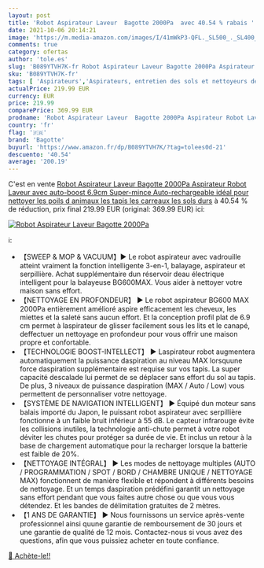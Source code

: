 ```yaml
---
layout: post
title: 'Robot Aspirateur Laveur  Bagotte 2000Pa  avec 40.54 % rabais '
date: 2021-10-06 20:14:21
image: 'https://m.media-amazon.com/images/I/41mWkP3-QFL._SL500_._SL400_.jpg'
comments: true
category: ofertas
author: 'tole.es'
slug: 'B089YTVH7K-fr Robot Aspirateur Laveur Bagotte 2000Pa Aspirateur Robot...'
sku: 'B089YTVH7K-fr'
tags: [ 'Aspirateurs','Aspirateurs, entretien des sols et nettoyeurs de vitres','Cuisine et Maison','Robots aspirateurs','bagotte', ]
actualPrice: 219.99 EUR
currency: EUR
price: 219.99
comparePrice: 369.99 EUR
prodname: 'Robot Aspirateur Laveur  Bagotte 2000Pa Aspirateur Robot Laveur avec auto-boost  6.9cm Super-mince  Auto-rechargeable  idéal pour nettoyer les poils d animaux  les tapis  les carreaux  les sols durs'
country: 'fr'
flag: '🇫🇷'
brand: 'Bagotte'
buyurl: 'https://www.amazon.fr/dp/B089YTVH7K/?tag=tolees0d-21'
descuento: '40.54'
average: '200.19'
---
```


C'est en vente [Robot Aspirateur Laveur  Bagotte 2000Pa Aspirateur Robot Laveur avec auto-boost  6.9cm Super-mince  Auto-rechargeable  idéal pour nettoyer les poils d animaux  les tapis  les carreaux  les sols durs](https://www.amazon.fr/dp/B089YTVH7K/?tag=tolees0d-21)  à  40.54 % de réduction, prix final  219.99 EUR (original: 369.99 EUR) ici:

[![Robot Aspirateur Laveur  Bagotte 2000Pa ](https://m.media-amazon.com/images/I/41mWkP3-QFL._SL500_._SL400_.jpg)](https://www.amazon.fr/dp/B089YTVH7K/?tag=tolees0d-21)

ℹ️:

- 【SWEEP & MOP & VACUUM】▶ Le robot aspirateur avec vadrouille atteint vraiment la fonction intelligente 3-en-1, balayage, aspirateur et serpillière. Achat supplémentaire dun réservoir deau électrique intelligent pour la balayeuse BG600MAX. Vous aider à nettoyer votre maison sans effort.
- 【NETTOYAGE EN PROFONDEUR】 ▶ Le robot aspirateur BG600 MAX 2000Pa entièrement amélioré aspire efficacement les cheveux, les miettes et la saleté sans aucun effort. Et la conception profil plat de 6.9 cm permet à laspirateur de glisser facilement sous les lits et le canapé, deffectuer un nettoyage en profondeur pour vous offrir une maison propre et confortable.
- 【TECHNOLOGIE BOOST-INTELLECT】 ▶ Laspirateur robot augmentera automatiquement la puissance daspiration au niveau MAX lorsquune force daspiration supplémentaire est requise sur vos tapis. La super capacité descalade lui permet de se déplacer sans effort du sol au tapis. De plus, 3 niveaux de puissance daspiration (MAX / Auto / Low) vous permettent de personnaliser votre nettoyage.
- 【SYSTÈME DE NAVIGATION INTELLIGENT】 ▶ Équipé dun moteur sans balais importé du Japon, le puissant robot aspirateur avec serpillière fonctionne à un faible bruit inférieur à 55 dB. Le capteur infrarouge évite les collisions inutiles, la technologie anti-chute permet à votre robot déviter les chutes pour protéger sa durée de vie. Et inclus un retour à la base de chargement automatique pour la recharger lorsque la batterie est faible de 20%.
- 【NETTOYAGE INTÉGRAL】 ▶ Les modes de nettoyage multiples (AUTO / PROGRAMMATION / SPOT / BORD / CHAMBRE UNIQUE / NETTOYAGE MAX) fonctionnent de manière flexible et répondent à différents besoins de nettoyage. Et un temps daspiration prédéfini garantit un nettoyage sans effort pendant que vous faites autre chose ou que vous vous détendez. Et les bandes de délimitation gratuites de 2 mètres.
- 【1 ANS DE GARANTIE】 ▶ Nous fournissons un service après-vente professionnel ainsi quune garantie de remboursement de 30 jours et une garantie de qualité de 12 mois. Contactez-nous si vous avez des questions, afin que vous puissiez acheter en toute confiance.

[🛒 Achète-le!!](https://www.amazon.fr/dp/B089YTVH7K/?tag=tolees0d-21)
